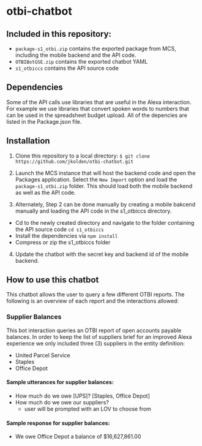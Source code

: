 # otbi-chatbot

## Included in this repository:
- `package-s1_otbi.zip` contains the exported package from MCS, including the mobile backend and the API code.
- `OTBIBotGSE.zip` contains the exported chatbot YAML
- `s1_otbiccs` contains the API source code

## Dependencies
Some of the API calls use libraries that are useful in the Alexa interaction. For example we use libraries that convert spoken words to numbers that can be used in the spreadsheet budget upload. All of the depencies are listed in the Package.json file.

## Installation

1) Clone this repository to a local directory:
  `$ git clone https://github.com/jkolden/otbi-chatbot.git`

2) Launch the MCS instance that will host the backend code and open the Packages application. Select the `New Import` option and load the `package-s1_otbi.zip` folder. This should load both the mobile backend as well as the API code.

3) Alternately, Step 2 can be done manually by creating a mobile bakcend manually and loading the API code in the s1_otbiccs directory.
  - Cd to the newly created directory and navigate to the folder containing the API source code `cd s1_otbiccs`
  - Install the dependencies via `npm install`
  - Compress or zip the s1_otbiccs folder

4) Update the chatbot with the secret key and backend id of the mobile backend.

## How to use this chatbot

This chatbot allows the user to query a few different OTBI reports. The following is an overview of each report and the interactions allowed:

### Supplier Balances
This bot interaction queries an OTBI report of open accounts payable balances. In order to keep the list of suppliers brief for an improved Alexa experience we only included three (3) suppliers in the entity definition:
  - United Parcel Service
  - Staples
  - Office Depot

#### Sample utterances for supplier balances:
- How much do we owe [UPS]? [Staples, Office Depot]
- How much do we owe our suppliers?
  - user will be prompted with an LOV to choose from

#### Sample response for supplier balances:
- We owe Office Depot a balance of $16,627,861.00



